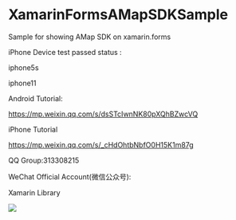 # XamarinFormsAMapSDKSample
Sample for showing AMap SDK on xamarin.forms

iPhone Device test passed status :

iphone5s

iphone11

Android Tutorial:

https://mp.weixin.qq.com/s/dsSTcIwnNK80pXQhBZwcVQ

iPhone Tutorial

https://mp.weixin.qq.com/s/_cHdOhtbNbfO0H15K1m87g

QQ Group:313308215

WeChat Official Account(微信公众号):

Xamarin Library

<img src="https://raw.githubusercontent.com/jingliancui/XamarinFormsAMapSDKSample/master/Images/wechatqrcode.jpg"/>

